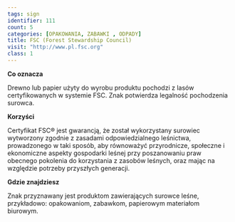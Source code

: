 ```yaml
---
tags: sign
identifier: 111
count: 5
categories: [OPAKOWANIA, ZABAWKI , ODPADY]
title: FSC (Forest Stewardship Council)
visit: "http://www.pl.fsc.org"
class: 1
---
```

**Co oznacza**

Drewno lub papier użyty do wyrobu produktu pochodzi z lasów certyfikowanych w systemie FSC. Znak potwierdza legalność pochodzenia surowca.

**Korzyści**

Certyfikat FSC® jest gwarancją, że został wykorzystany surowiec wytworzony zgodnie z zasadami odpowiedzialnego leśnictwa, prowadzonego w taki sposób, aby równoważyć przyrodnicze, społeczne i ekonomiczne aspekty gospodarki leśnej przy poszanowaniu praw obecnego pokolenia do korzystania z zasobów leśnych, oraz mając na względzie potrzeby przyszłych generacji.

**Gdzie znajdziesz**

Znak przyznawany jest produktom zawierających surowce leśne, przykładowo: opakowaniom, zabawkom, papierowym materiałom biurowym.

